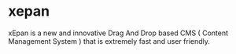 xepan
=====

xEpan is a new and innovative Drag And Drop based CMS ( Content Management System ) that is extremely fast and user friendly.
